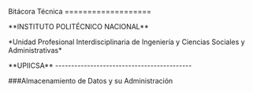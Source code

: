 <p alingn="center">
Bitácora Técnica
===================
</p>
<p alingn="center">
**INSTITUTO POLITÉCNICO NACIONAL**
</p>
<p alingn="center">
*Unidad Profesional Interdisciplinaria de Ingeniería y Ciencias Sociales y Administrativas*
</p>
<p alingn="center">
**UPIICSA**
-------------------------------------------
</p>
<p alingn="center">
###Almacenamiento de Datos y su Administración
</p>
